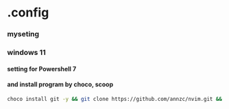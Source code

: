 # .config
### myseting
### windows 11 
#### setting for Powershell 7 
#### and install program by choco, scoop

```bash
choco install git -y && git clone https://github.com/annzc/nvim.git && cd ~/.config/nvim && sh install.sh
```
